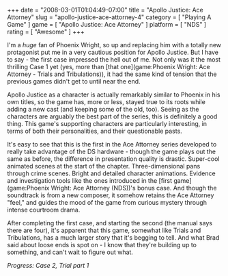 +++
date = "2008-03-01T01:04:49-07:00"
title = "Apollo Justice: Ace Attorney"
slug = "apollo-justice-ace-attorney-4"
category = [ "Playing A Game" ]
game = [ "Apollo Justice: Ace Attorney" ]
platform = [ "NDS" ]
rating = [ "Awesome" ]
+++

I'm a <i>huge</i> fan of Phoenix Wright, so up and replacing him with a totally new protagonist put me in a very cautious position for Apollo Justice.  But I have to say - the first case impressed the hell out of me.  Not only was it the most thrilling Case 1 yet (yes, more than [that one](game:Phoenix Wright: Ace Attorney - Trials and Tribulations)), it had the same kind of tension that the previous games didn't get to until near the end.

Apollo Justice as a character is actually remarkably similar to Phoenix in his own titles, so the game has, more or less, stayed true to its roots while adding a new cast (and keeping some of the old, too).  Seeing as the characters are arguably the best part of the series, this is definitely a good thing.  This game's supporting characters are particularly interesting, in terms of both their personalities, and their questionable pasts.

It's easy to see that this is the first in the Ace Attorney series developed to really take advantage of the DS hardware - though the game plays out the same as before, the difference in presentation quality is drastic.  Super-cool animated scenes at the start of the chapter.  Three-dimensional pans through crime scenes.  Bright and detailed character animations.  Evidence and investigation tools like the ones introduced in the [first game](game:Phoenix Wright: Ace Attorney (NDS))'s bonus case.  And though the soundtrack is from a new composer, it somehow retains the Ace Attorney "feel," and guides the mood of the game from curious mystery through intense courtroom drama.

After completing the first case, and starting the second (the manual says there are four), it's apparent that this game, somewhat like Trials and Tribulations, has a much larger story that it's begging to tell.  And what Brad said about loose ends is spot on - I know that they're building up to something, and can't wait to figure out what.

<i>Progress: Case 2, Trial part 1</i>